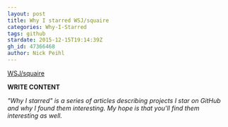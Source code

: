 ```yaml
---
layout: post
title: Why I starred WSJ/squaire
categories: Why-I-Starred
tags: github
stardate: 2015-12-15T19:14:39Z
gh_id: 47366468
author: Nick Peihl
---
```


[WSJ/squaire](https://github.com/WSJ/squaire)

**WRITE CONTENT**

*"Why I starred" is a series of articles describing projects I star on GitHub and why I found them interesting. My hope is that you'll find them interesting as well.*

